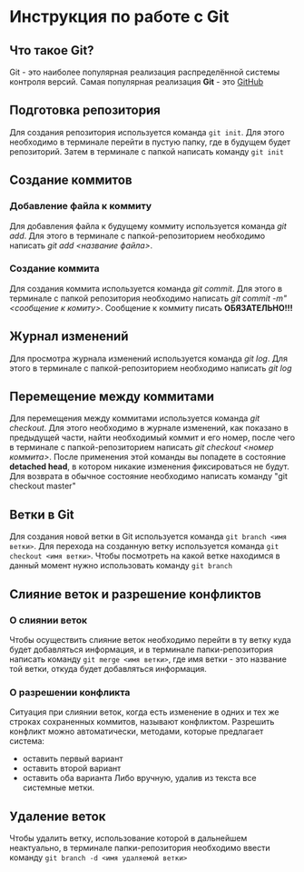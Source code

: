 # Инструкция по работе с Git

## Что такое Git?
Git - это наиболее популярная реализация распределённой системы контроля версий. Самая популярная реализация **Git** - это [GitHub](http://github.com)

## Подготовка репозитория
Для создания репозитория используется команда `git init`. Для этого необходимо в терминале перейти в пустую папку, где в будущем будет репозиторий. Затем в терминале с папкой написать команду `git init`

## Создание коммитов

### Добавление файла к коммиту
Для добавления файла к будущему коммиту используется команда *git add*. Для этого в терминале с папкой-репозиторием необходимо написать *git add <нaзвание файла>*.

### Создание коммита
Для создания коммита используется команда *git commit*. Для этого в терминале с папкой репозитория необходимо написать *git commit -m"<сообщение к комиту>*. Сообщение к коммиту писать **ОБЯЗАТЕЛЬНО!!!**

## Журнал изменений
Для просмотра журнала изменений используется команда *git log*. Для этого в терминале с папкой-репозиторием необходимо написать *git log*

## Перемещение между коммитами
Для перемещения между коммитами используется команда *git checkout*. Для этого необходимо в журнале изменений, как показано в предыдущей части, найти необходимый коммит и его номер, после чего в терминале с папкой-репозиторием написать *git checkout <номер коммита>*. После применения этой команды вы попадете в состояние **detached head**, в котором никакие изменения фиксироваться не будут. Для возврата в обычное состояние необходимо написать команду "git checkout master"

## Ветки в Git

Для создания новой ветки в Git используется команда `git branch <имя ветки>`. Для перехода на созданную ветку используется команда `git checkout <имя ветки>`. Чтобы посмотреть на какой ветке находимся в данный момент нужно использовать команду `git branch`

## Слияние веток и разрешение конфликтов

### О слиянии веток
Чтобы осуществить слияние веток необходимо перейти в ту ветку куда будет добавляться информация, и в терминале папки-репозитория написать команду `git merge <имя ветки>`, где имя ветки - это название той ветки, откуда будет добавляться информация.

### О разрешении конфликта
Ситуация при слиянии веток, когда есть изменение в одних и тех же строках сохраненных коммитов, называют конфликтом. Разрешить конфликт можно автоматически, методами, которые предлагает система:
* оставить первый вариант
* оставить второй вариант
* оставить оба варианта
Либо вручную, удалив из текста все системные метки.

## Удаление веток
Чтобы удалить ветку, использование которой в дальнейшем неактуально, в терминале папки-репозитория необходимо ввести команду `git branch -d <имя удаляемой ветки>`